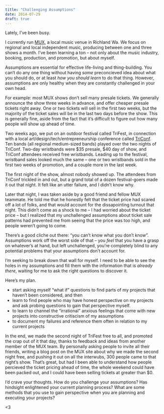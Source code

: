 ```yaml
---
title: "Challenging Assumptions"
date: 2014-07-29
draft: true
---
```


Lately, I’ve been busy.

I currently run [MUX](http://mux.tc), a local music venue in Richland Wa. We focus on regional and local independent music, producing between one and three shows a month. I’ve been learning a ton – not only about the music industry, booking, production, and promotion, but about myself.

Assumptions are essential for effective life-living and thing-building. You can’t do any one thing without having _some_ preconcieved idea about what you should do, or at least _how you should learn_ to do that thing. However, assumptions are only healthy when they are constantly challenged in your own head.

For example: most MUX shows don’t sell many presale tickets. We generally announce the show three weeks in advance, and offer cheaper presale tickets right away. One or two tickets will sell in the first two weeks, but the majority of the ticket sales will be in the last two days before the show. This is generally fine, aside from the fact that it’s difficult to figure out how many people will show up ahead of time.

Two weeks ago, we put on an outdoor festival called TriFest, in connection with a local art/design/tech/entrepreneurship conference called [TriConf](http://triconf.com). Ten bands (all regional medium-sized bands) played over the two nights of TriConf. Two-day wristbands were $35 presale, $40 day of show, and TriConf attendees received free wristbands. Leading up to the festival, wristband sales looked much the same – one or two wristbands sold in the first two weeks of promotion, and a couple more in the last week.

The first night of the show, almost nobody showed up. The attendees from TriConf trickled in and out, but a grand total of a dozen festival-goers made it out that night. It felt like an utter failure, and I didn’t know why.

Later that night, I was taken aside by a good friend and fellow MUX teammate. He told me that he honestly felt that the ticket price had scared off a lot of folks, and that would account for the dissapointing turnout that night. This didn’t come as a shock to me – I had worried about the ticket price – but I realized that my unchallenged assumptions about ticket sale patterns had prevented me from seeing that the price was too high, and people weren’t going to come.

There’s a good cliche out there: “you can’t know what you don’t know”. Assumptions work off the worst side of that – you _feel_ that you have a grasp on whatever’s at hand, but left unchallenged, you’re completely blind to any potential problems that your assumptions don’t account for.

I’m seeking to break down that wall for myself. I need to be able to see the holes in my assumptions and fill them with the information that is _already there_, waiting for me to ask the right questions to discover it.

Here’s my plan.

*   start asking myself “what if” questions to find parts of my projects that haven’t been considered, and then
*   learn to find people who may have honest perspective on my projects and ask probing questions to gain that perspective myself.
*   to learn to channel the “irrational” anxious feelings that come with new projects into constructive critiscism of my assumptions
*   to document my failures and reference them often in relation to my current projects

In the end, we made the second night of TriFest free to all, and promoted the crap out of it that day, thanks to feedback and ideas from another member of the MUX team. By personally asking people to invite all their friends, writing a blog post on the MUX site about why we made the second night free, and pushing it out on all the interwubs, 300 people came to that night’s show. That’s great, but had I been able to understand how people percieved the ticket pricing ahead of time, the whole weekend could have been packed out, and I could have been selling tickets at greater than $0.

I’d crave your thoughts. How do you challenge your assumptions? Has hindsight enlightened your current planning process? What are some methods that you use to gain perspective when you are planning and executing your projects?

&lt;3
